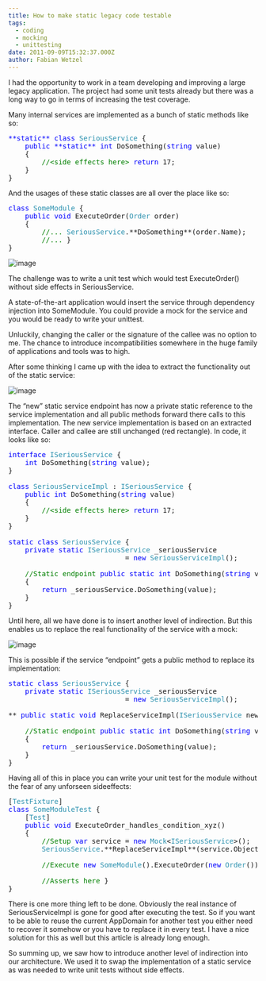 ```yaml
---
title: How to make static legacy code testable
tags:
  - coding
  - mocking
  - unittesting
date: 2011-09-09T15:32:37.000Z
author: Fabian Wetzel
---
```


I had the opportunity to work in a team developing and improving a large legacy application. The project had some unit tests already but there was a long way to go in terms of increasing the test coverage.

Many internal services are implemented as a bunch of static methods like so:
<pre class="code"><span style="color: blue;">**static** class </span><span style="color: #2b91af;">SeriousService </span>{
    <span style="color: blue;">public **static** int </span>DoSomething(<span style="color: blue;">string </span>value)
    {
        <span style="color: green;">//&lt;side effects here&gt; </span><span style="color: blue;">return </span>17;
    }
}</pre>
And the usages of these static classes are all over the place like so:
<pre class="code"><span style="color: blue;">class </span><span style="color: #2b91af;">SomeModule </span>{
    <span style="color: blue;">public void </span>ExecuteOrder(<span style="color: #2b91af;">Order </span>order)
    {
        <span style="color: green;">//... </span><span style="color: #2b91af;">SeriousService</span>.**DoSomething**(order.Name);
        <span style="color: green;">//... </span>}
}</pre>
![image](image51.png "image")

The challenge was to write a unit test which would test ExecuteOrder() without side effects in SeriousService.

A state-of-the-art application would insert the service through dependency injection into SomeModule. You could provide a mock for the service and you would be ready to write your unittest.

Unluckily, changing the caller or the signature of the callee was no option to me. The chance to introduce incompatibilities somewhere in the huge family of applications and tools was to high.

After some thinking I came up with the idea to extract the functionality out of the static service:

![image](image52.png "image")

The “new” static service endpoint has now a private static reference to the service implementation and all public methods forward there calls to this implementation. The new service implementation is based on an extracted interface. Caller and callee are still unchanged (red rectangle). In code, it looks like so:
<pre class="code"><span style="color: blue;">interface </span><span style="color: #2b91af;">ISeriousService </span>{
    <span style="color: blue;">int </span>DoSomething(<span style="color: blue;">string </span>value);
}

<span style="color: blue;">class </span><span style="color: #2b91af;">SeriousServiceImpl </span>: <span style="color: #2b91af;">ISeriousService </span>{
    <span style="color: blue;">public int </span>DoSomething(<span style="color: blue;">string </span>value)
    {
        <span style="color: green;">//&lt;side effects here&gt; </span><span style="color: blue;">return </span>17;
    }
}

<span style="color: blue;">static class </span><span style="color: #2b91af;">SeriousService </span>{
    <span style="color: blue;">private static </span><span style="color: #2b91af;">ISeriousService </span>_seriousService
                            = <span style="color: blue;">new </span><span style="color: #2b91af;">SeriousServiceImpl</span>();

    <span style="color: green;">//Static endpoint </span><span style="color: blue;">public static int </span>DoSomething(<span style="color: blue;">string </span>value)
    {
        <span style="color: blue;">return </span>_seriousService.DoSomething(value);
    }
}</pre>
Until here, all we have done is to insert another level of indirection. But this enables us to replace the real functionality of the service with a mock:

![image](image53.png "image")

This is possible if the service “endpoint” gets a public method to replace its implementation:
<pre class="code"><span style="color: blue;">static class </span><span style="color: #2b91af;">SeriousService </span>{
    <span style="color: blue;">private static </span><span style="color: #2b91af;">ISeriousService </span>_seriousService
                            = <span style="color: blue;">new </span><span style="color: #2b91af;">SeriousServiceImpl</span>();

** <span style="color: blue;">public static void </span>ReplaceServiceImpl(<span style="color: #2b91af;">ISeriousService </span>newImpl) { _seriousService = newImpl; }**

    <span style="color: green;">//Static endpoint </span><span style="color: blue;">public static int </span>DoSomething(<span style="color: blue;">string </span>value)
    {
        <span style="color: blue;">return </span>_seriousService.DoSomething(value);
    }
}</pre>
Having all of this in place you can write your unit test for the module without the fear of any unforseen sideeffects:
<pre class="code">[<span style="color: #2b91af;">TestFixture</span>]
<span style="color: blue;">class </span><span style="color: #2b91af;">SomeModuleTest </span>{
    [<span style="color: #2b91af;">Test</span>]
    <span style="color: blue;">public void </span>ExecuteOrder_handles_condition_xyz()
    {
        <span style="color: green;">//Setup </span><span style="color: blue;">var </span>service = <span style="color: blue;">new </span><span style="color: #2b91af;">Mock</span>&lt;<span style="color: #2b91af;">ISeriousService</span>&gt;();
        <span style="color: #2b91af;">SeriousService</span>.**ReplaceServiceImpl**(service.Object);

        <span style="color: green;">//Execute </span><span style="color: blue;">new </span><span style="color: #2b91af;">SomeModule</span>().ExecuteOrder(<span style="color: blue;">new </span><span style="color: #2b91af;">Order</span>());

        <span style="color: green;">//Asserts here </span>}
}</pre>
There is one more thing left to be done. Obviously the real instance of SeriousServiceImpl is gone for good after executing the test. So if you want to be able to reuse the current AppDomain for another test you either need to recover it somehow or you have to replace it in every test. I have a nice solution for this as well but this article is already long enough.

So summing up, we saw how to introduce another level of indirection into our architecture. We used it to swap the implementation of a static service as was needed to write unit tests without side effects.


